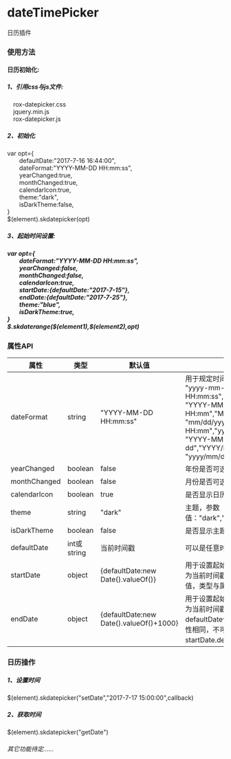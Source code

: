 # dateTimePicker
日历插件
<div class="contain">
    <div class="plugin-used">
        <h3>使用方法</h3>
        <h4>日历初始化:</h4>
        <h5>1、引用css与js文件:</h5>
        <div>&emsp;rox-datepicker.css</div>
        <div>&emsp;jquery.min.js</div>
        <div>&emsp;rox-datepicker.js</div>
        <h5>2、初始化</h5>
        <div class="code-contain">
            <div>var opt={</div>
            <div>&emsp;&emsp;defaultDate:"2017-7-16 16:44:00",</div>
            <div>&emsp;&emsp;dateFormat:"YYYY-MM-DD HH:mm:ss",</div>
            <div>&emsp;&emsp;yearChanged:true,</div>
            <div>&emsp;&emsp;monthChanged:true,</div>
            <div>&emsp;&emsp;calendarIcon:true,</div>
            <div>&emsp;&emsp;theme:"dark",</div>
            <div>&emsp;&emsp;isDarkTheme:false,</div>
            <div>}</div>
            <div>$(element).skdatepicker(opt)</div>
        </div>
        <h5>3、起始时间设置:<h5>
        <div class="code-contain">
            <div>var opt={</div>
            <div>&emsp;&emsp;dateFormat:"YYYY-MM-DD HH:mm:ss",</div>
            <div>&emsp;&emsp;yearChanged:false,</div>
            <div>&emsp;&emsp;monthChanged:false,</div>
            <div>&emsp;&emsp;calendarIcon:true,</div>
            <div>&emsp;&emsp;startDate:{defaultDate:"2017-7-15"},</div>
            <div>&emsp;&emsp;endDate:{defaultDate:"2017-7-25"},</div>
            <div>&emsp;&emsp;theme:"blue",</div>
            <div>&emsp;&emsp;isDarkTheme:true,</div>
            <div>}</div>
            <div>$.skdaterange($(element1),$(element2),opt)</div>
        </div>
    </div>
    <div class="plugin-readme">
        <h3>属性API</h3>
        <table width="100%" cellpadding="10" cellspacing="0">
            <thead>
            <tr>
                <th>属性</th>
                <th>类型</th>
                <th>默认值</th>
                <th>属性说明</th>
            </tr>
            </thead>
            <tbody>
            <tr>
                <td width="150px">dateFormat</td>
                <td width="100px">string</td>
                <td width="350px">"YYYY-MM-DD HH:mm:ss"</td>
                <td >用于规定时间显示格式，支持以下几种格式:<br/>"yyyy-mm-dd HH:mm:ss","MM/DD/YYYY HH:mm:ss","mm/dd/yyyy HH:mm:ss",<br/>"YYYY-MM-DD HH:mm","yyyy-mm-dd HH:mm","MM/DD/YYYY HH:mm",<br/>"mm/dd/yyyy HH:mm","YYYY/MM/DD HH:mm","yyyy/mm/dd HH:mm",<br/>"YYYY-MM-DD","yyyy-mm-dd","YYYY/MM/DD",<br/>"yyyy/mm/dd","MM/DD/YYYY","mm/dd/yyyy"</td>
            </tr>
            <tr>
                <td>yearChanged</td>
                <td>boolean</td>
                <td>false</td>
                <td>年份是否可选</td>
            </tr>
            <tr>
                <td>monthChanged</td>
                <td>boolean</td>
                <td>false</td>
                <td>月份是否可选</td>
            </tr>
            <tr>
                <td>calendarIcon</td>
                <td>boolean</td>
                <td>true</td>
                <td>是否显示日历图标</td>
            </tr>
            <tr>
                <td>theme</td>
                <td>string</td>
                <td>"dark"</td>
                <td>主题，参数值："dark","red","orange","blue","green"</td>
            </tr>
            <tr>
                <td>isDarkTheme</td>
                <td>boolean</td>
                <td>false</td>
                <td>是否显示主题背景</td>
            </tr>
            <tr>
                <td>defaultDate</td>
                <td>int或string</td>
                <td>当前时间戳</td>
                <td>可以是任意时间或时间戳</td>
            </tr>
            <tr>
                <td>startDate</td>
                <td>object</td>
                <td>{defaultDate:new Date().valueOf()}</td>
                <td>用于设置起始时间的参数，表示开始时间，默认为当前时间戳。可配置startDate下的defaultDate值，类型与属性值与defaultDate属性相同。</td>
            </tr>
            <tr>
                <td>endDate</td>
                <td>object</td>
                <td>{defaultDate:new Date().valueOf()+1000}</td>
                <td>用于设置起始时间的参数，表示结束时间，默认为当前时间戳后1秒。可配置endDate下的defaultDate值，类型与属性值与defaultDate属性相同，不可小于或等于startDate.defaultDate。</td>
            </tr>
            </tbody>
        </table>
        <h3>日历操作</h3>
        <h5>1、设置时间</h5>
        <div>$(element).skdatepicker("setDate","2017-7-17 15:00:00",callback)</div>
        <h5>2、获取时间</h5>
        <div>$(element).skdatepicker("getDate")</div>
        <h6>其它功能待定......</h6>
    </div>
</div>
</html>